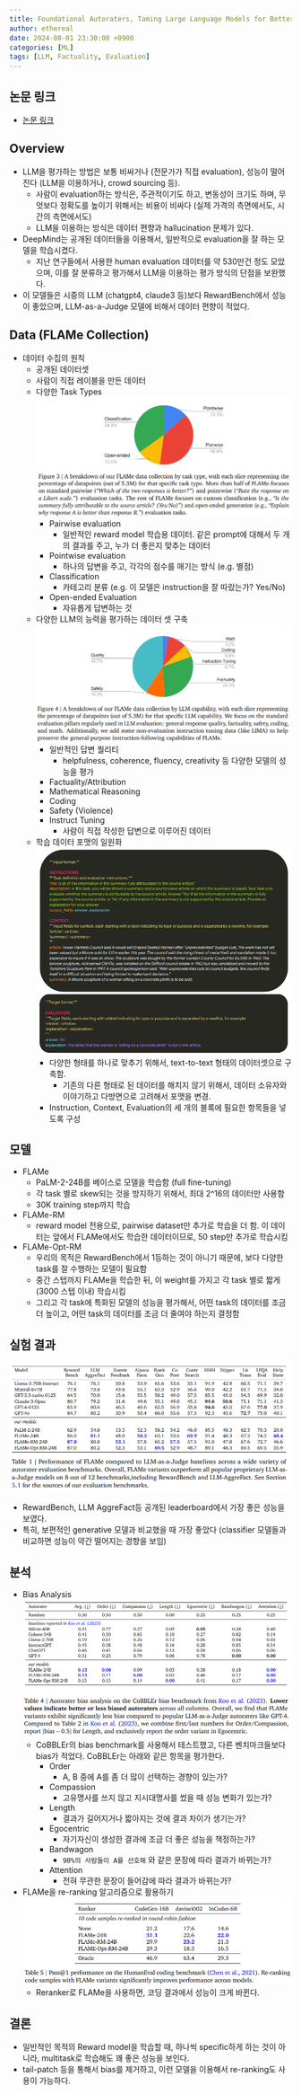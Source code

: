 ```yaml
---
title: Foundational Autoraters, Taming Large Language Models for Better Automatic Evaluation
author: ethereal
date: 2024-08-01 23:30:00 +0900
categories: [ML]
tags: [LLM, Factuality, Evaluation]
---
```


## 논문 링크
- [논문 링크](https://arxiv.org/pdf/2407.10817)


## Overview
- LLM을 평가하는 방법은 보통 비싸거나 (전문가가 직접 evaluation), 성능이 떨어진다 (LLM을 이용하거나, crowd sourcing 등).
    - 사람이 evaluation하는 방식은, 주관적이기도 하고, 변동성이 크기도 하며, 무엇보다 정확도를 높이기 위해서는 비용이 비싸다 (실제 가격의 측면에서도, 시간의 측면에서도)
    - LLM을 이용하는 방식은 데이터 편향과 hallucination 문제가 있다.
- DeepMind는 공개된 데이터들을 이용해서, 일반적으로 evaluation을 잘 하는 모델을 학습시켰다.
    - 지난 연구들에서 사용한 human evaluation 데이터를 약 530만건 정도 모았으며, 이를 잘 분류하고 평가해서 LLM을 이용하는 평가 방식의 단점을 보완했다.
- 이 모델들은 시중의 LLM (chatgpt4, claude3 등)보다 RewardBench에서 성능이 좋았으며, LLM-as-a-Judge 모델에 비해서 데이터 편향이 적었다.


## Data (FLAMe Collection)
- 데이터 수집의 원칙
    - 공개된 데이터셋
    - 사람이 직접 레이블을 만든 데이터
    - 다양한 Task Types
        ![image](/assets/img_post/autorater_1.png)
        - Pairwise evaluation
            - 일반적인 reward model 학습용 데이터. 같은 prompt에 대해서 두 개의 결과를 주고, 누가 더 좋은지 맞추는 데이터
        - Pointwise evaluation
            - 하나의 답변을 주고, 각각의 점수를 매기는 방식 (e.g. 별점)
        - Classification
            - 카테고리 분류 (e.g. 이 모델은 instruction을 잘 따랐는가? Yes/No)
        - Open-ended Evaluation
            - 자유롭게 답변하는 것
    - 다양한 LLM의 능력을 평가하는 데이터 셋 구축
        ![image](/assets/img_post/autorater_2.png)
        - 일반적인 답변 퀄리티
            - helpfulness, coherence, fluency, creativity 등 다양한 모델의 성능을 평가
        - Factuality/Attribution
        - Mathematical Reasoning
        - Coding
        - Safety (Violence)
        - Instruct Tuning
            - 사람이 직접 작성한 답변으로 이루어진 데이터
    - 학습 데이터 포맷의 일원화
        ![image](/assets/img_post/autorater_3.png)
        - 다양한 형태를 하나로 맞추기 위해서, text-to-text 형태의 데이터셋으로 구축함.
            - 기존의 다른 형태로 된 데이터를 해치지 않기 위해서, 데이터 소유자와 이야기하고 다방면으로 고려해서 포맷을 변경.
        - Instruction, Context, Evaluation의 세 개의 블록에 필요한 항목들을 넣도록 구성
    

## 모델
- FLAMe
    - PaLM-2-24B를 베이스로 모델을 학습함 (full fine-tuning)
    - 각 task 별로 skew되는 것을 방지하기 위해서, 최대 2^16의 데이터만 사용함
    - 30K training step까지 학습
- FLAMe-RM
    - reward model 전용으로, pairwise dataset만 추가로 학습을 더 함. 이 데이터는 앞에서 FLAMe에서도 학습한 데이터이므로, 50 step만 추가로 학습시킴
- FLAMe-Opt-RM
    - 우리의 목적은 RewardBench에서 1등하는 것이 아니기 때문에, 보다 다양한 task를 잘 수행하는 모델이 필요함
    - 중간 스텝까지 FLAMe을 학습한 뒤, 이 weight를 가지고 각 task 별로 짧게 (3000 스텝 이내) 학습시킴
    - 그리고 각 task에 특화된 모델의 성능을 평가해서, 어떤 task의 데이터를 조금 더 높이고, 어떤 task의 데이터를 조금 더 줄여야 하는지 결정함


## 실험 결과
![image](/assets/img_post/autorater_4.png)
- RewardBench, LLM AggreFact등 공개된 leaderboard에서 가장 좋은 성능을 보였다.
- 특히, 보편적인 generative 모델과 비교했을 때 가장 좋았다 (classifier 모델들과 비교하면 성능이 약간 떨어지는 경향을 보임)


## 분석
- Bias Analysis
    ![image](/assets/img_post/autorater_5.png)
    - CoBBLEr의 bias benchmark를 사용해서 테스트했고, 다른 벤치마크들보다 bias가 적었다. CoBBLEr는 아래와 같은 항목을 평가한다.
        - Order
            - A, B 중에 A를 좀 더 많이 선택하는 경향이 있는가?
        - Compassion
            - 고유명사를 쓰지 않고 지시대명사를 썼을 때 성능 변화가 있는가?
        - Length
            - 결과가 길어지거나 짧아지는 것에 결과 차이가 생기는가?
        - Egocentric
            - 자기자신이 생성한 결과에 조금 더 좋은 성능을 책정하는가?
        - Bandwagon
            - `90%의 사람들이 A를 선호해` 와 같은 문장에 따라 결과가 바뀌는가?
        - Attention
            - 전혀 무관한 문장이 들어감에 따라 결과가 바뀌는가?
- FLAMe을 re-ranking 알고리즘으로 활용하기
    ![image](/assets/img_post/autorater_6.png)
    - Reranker로 FLAMe을 사용하면, 코딩 결과에서 성능이 크게 바뀐다.


## 결론
- 일반적인 목적의 Reward model을 학습할 때, 하나씩 specific하게 하는 것이 아니라, multitask로 학습해도 꽤 좋은 성능을 보인다.
- tail-patch 등을 통해서 bias를 제거하고, 이런 모델을 이용해서 re-ranking도 사용이 가능하다.
